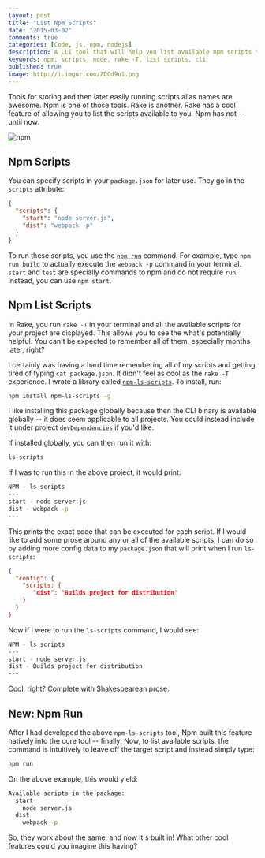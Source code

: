 ```yaml
---
layout: post
title: "List Npm Scripts"
date: "2015-03-02"
comments: true
categories: [Code, js, npm, nodejs]
description: A CLI tool that will help you list available npm scripts to run.
keywords: npm, scripts, node, rake -T, list scripts, cli
published: true
image: http://i.imgur.com/ZDCd9u1.png
---
```


Tools for storing and then later easily running scripts alias names are awesome.  Npm is one of those tools.  Rake is another.  Rake has a cool feature of allowing you to list the scripts available to you.  Npm has not -- until now.

![npm](http://i.imgur.com/ZDCd9u1.png)

<!--more-->

## Npm Scripts

You can specify scripts in your `package.json` for later use.  They go in the `scripts` attribute:


```json package.json
{
  "scripts": {
    "start": "node server.js",
    "dist": "webpack -p"
  }
}
```

To run these scripts, you use the [`npm run`](https://docs.npmjs.com/cli/run-script) command.  For example, type `npm run build` to actually execute the `webpack -p` command in your terminal.  `start` and `test` are specially commands to npm and do not require `run`.  Instead, you can use `npm start`.

## Npm List Scripts

In Rake, you run `rake -T` in your terminal and all the available scripts for your project are displayed.  This allows you to see the what's potentially helpful.  You can't be expected to remember all of them, especially months later, right?

I certainly was having a hard time remembering all of my scripts and getting tired of typing `cat package.json`.  It didn't feel as cool as the `rake -T` experience.  I wrote a library called [`npm-ls-scripts`](https://www.npmjs.com/package/npm-ls-scripts).  To install, run:

```bash
npm install npm-ls-scripts -g
```

I like installing this package globally because then the CLI binary is available globally -- it does seem applicable to all projects.  You could instead include it under project `devDependencies` if you'd like.

If installed globally, you can then run it with:

```bash
ls-scripts
```

If I was to run this in the above project, it would print:

```bash
NPM - ls scripts
---
start - node server.js
dist - webpack -p
---
```

This prints the exact code that can be executed for each script.  If I would like to add some prose around any or all of the available scripts, I can do so by adding more config data to my `package.json` that will print when I run `ls-scripts`:

```json package.json
{
  "config": {
    "scripts: {
       "dist": "Builds project for distribution"
    }
  }
}
```

Now if I were to run the `ls-scripts` command, I would see:

```bash
NPM - ls scripts
---
start - node server.js
dist - Builds project for distribution
---
```

Cool, right?  Complete with Shakespearean prose.

## New: Npm Run

After I had developed the above `npm-ls-scripts` tool, Npm built this feature natively into the core tool -- finally!  Now, to list available scripts, the command is intuitively to leave off the target script and instead simply type:

```bash
npm run
```

On the above example, this would yield:

```bash
Available scripts in the package:
  start
    node server.js
  dist
    webpack -p
```

So, they work about the same, and now it's built in!  What other cool features could you imagine this having?

